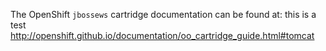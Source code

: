The OpenShift `jbossews` cartridge documentation can be found at:
this is a test
http://openshift.github.io/documentation/oo_cartridge_guide.html#tomcat
